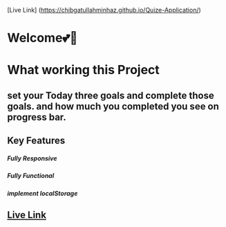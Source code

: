 [Live Link] (https://chibgatullahminhaz.github.io/Quize-Application/)


# Welcome💕🥰

# What working this Project
 ## set your Today three goals and complete those goals. and how much you completed you see on progress bar.

## Key Features
 ##### Fully Responsive
  ##### Fully Functional 
   ##### implement localStorage


   ## [Live Link](https://chibgatullahminhaz.github.io/Focus-on-Today/)

